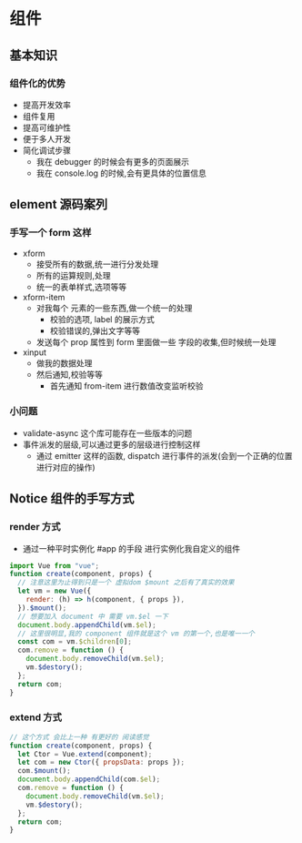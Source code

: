 # 组件

## 基本知识

### 组件化的优势

- 提高开发效率
- 组件复用
- 提高可维护性
- 便于多人开发
- 简化调试步骤
  - 我在 debugger 的时候会有更多的页面展示
  - 我在 console.log 的时候,会有更具体的位置信息

## element 源码案列

### 手写一个 form 这样

- xform
  - 接受所有的数据,统一进行分发处理
  - 所有的运算规则,处理
  - 统一的表单样式,选项等等
- xform-item
  - 对我每个 元素的一些东西,做一个统一的处理
    - 校验的选项, label 的展示方式
    - 校验错误的,弹出文字等等
  - 发送每个 prop 属性到 form 里面做一些 字段的收集,但时候统一处理
- xinput
  - 做我的数据处理
  - 然后通知,校验等等
    - 首先通知 from-item 进行数值改变监听校验

### 小问题

- validate-async 这个库可能存在一些版本的问题
- 事件派发的层级,可以通过更多的层级进行控制这样
  - 通过 emitter 这样的函数, dispatch 进行事件的派发(会到一个正确的位置进行对应的操作)

## Notice 组件的手写方式

### render 方式

- 通过一种平时实例化 #app 的手段 进行实例化我自定义的组件

```js
import Vue from "vue";
function create(component, props) {
  // 注意这里为止得到只是一个 虚拟dom $mount 之后有了真实的效果
  let vm = new Vue({
    render: (h) => h(component, { props }),
  }).$mount();
  // 想要加入 document 中 需要 vm.$el 一下
  document.body.appendChild(vm.$el);
  // 这里很明显,我的 component 组件就是这个 vm 的第一个,也是唯一一个
  const com = vm.$children[0];
  com.remove = function () {
    document.body.removeChild(vm.$el);
    vm.$destory();
  };
  return com;
}
```

### extend 方式

```js
// 这个方式 会比上一种 有更好的 阅读感觉
function create(component, props) {
  let Ctor = Vue.extend(component);
  let com = new Ctor({ propsData: props });
  com.$mount();
  document.body.appendChild(com.$el);
  com.remove = function () {
    document.body.removeChild(vm.$el);
    vm.$destory();
  };
  return com;
}
```
